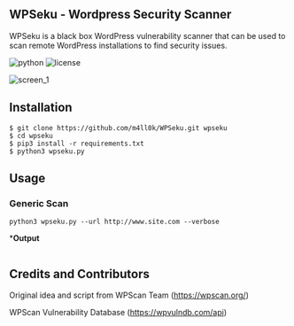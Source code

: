 ## WPSeku - Wordpress Security Scanner
WPSeku is a black box WordPress vulnerability scanner that can be used to scan remote WordPress installations to find security issues.

![python](https://img.shields.io/badge/python-3.x-green.svg) ![license](https://img.shields.io/badge/License-GPLv3-brightgreen.svg)

![screen_1](https://raw.githubusercontent.com/m4ll0k/WPSeku/master/screen/main.png)

## Installation
```
$ git clone https://github.com/m4ll0k/WPSeku.git wpseku
$ cd wpseku
$ pip3 install -r requirements.txt
$ python3 wpseku.py
```
## Usage
### Generic Scan

`python3 wpseku.py --url http://www.site.com --verbose`

*__Output__

```
```

## Credits and Contributors
Original idea and script from WPScan Team (https://wpscan.org/)

WPScan Vulnerability Database (https://wpvulndb.com/api)
